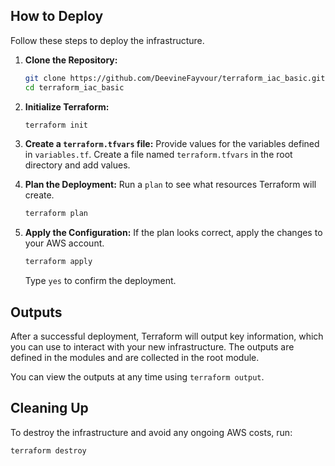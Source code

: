 ## How to Deploy

Follow these steps to deploy the infrastructure.

1.  **Clone the Repository:**
    ```bash
    git clone https://github.com/DeevineFayvour/terraform_iac_basic.git
    cd terraform_iac_basic
    ```

2.  **Initialize Terraform:**
    ```bash
    terraform init
    ```

3.  **Create a `terraform.tfvars` file:**
    Provide values for the variables defined in `variables.tf`. Create a file named `terraform.tfvars` in the root directory and add values.

4.  **Plan the Deployment:**
    Run a `plan` to see what resources Terraform will create.
    ```bash
    terraform plan
    ```

5.  **Apply the Configuration:**
    If the plan looks correct, apply the changes to your AWS account.
    ```bash
    terraform apply
    ```
    Type `yes` to confirm the deployment.

## Outputs

After a successful deployment, Terraform will output key information, which you can use to interact with your new infrastructure. The outputs are defined in the modules and are collected in the root module.

You can view the outputs at any time using `terraform output`.

## Cleaning Up

To destroy the infrastructure and avoid any ongoing AWS costs, run:

```bash
terraform destroy

```
